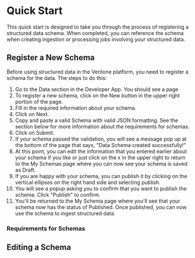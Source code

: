 # Quick Start

This quick start is designed to take you through the process of registering a structured data schema. When completed, you can reference the schema when creating ingestion or processing jobs involving your structured data.

## Register a New Schema ##

Before using structured data in the Veritone platform, you need to register a schema for the data. The steps to do this:

1. Go to the Data section in the Developer App. You should see a page 
2. To register a new schema, click on the New button in the upper right portion of the page.
3. Fill in the required information about your schema.
4. Click on Next.
5. Copy and paste a valid Schema with valid JSON formatting. See the section below for more information about the requirements for schemas.
6. Click on Submit.
7. If your schema passed the validation, you will see a message pop up at the bottom of the page that says, "Data Schema created successfully!"
8. At this point, you can edit the information that you entered earlier about your schema if you like or just click on the x in the upper right to return to the My Schemas page where you can now see your schema is saved as Draft.
9. If you are happy with your schema, you can publish it by clicking on the vertical ellipses on the right hand side and selecting publish.
10. You will see a popup asking you to confirm that you want to publish the schema. Click "Publish" to confirm.
11. You'll be returned to the My Schema page where you'll see that your schema now has the status of Published. Once published, you can now use the schema to ingest structured data.

### Requirements for Schemas ###

## Editing a Schema ##




